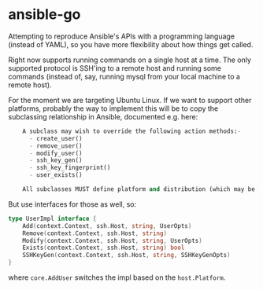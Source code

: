 # ansible-go

Attempting to reproduce Ansible's APIs with a programming language (instead of
YAML), so you have more flexibility about how things get called.

Right now supports running commands on a single host at a time. The only
supported protocol is SSH'ing to a remote host and running some commands
(instead of, say, running mysql from your local machine to a remote host).

For the moment we are targeting Ubuntu Linux. If we want to support other
platforms, probably the way to implement this will be to copy the subclassing
relationship in Ansible, documented e.g. here:

```python
    A subclass may wish to override the following action methods:-
      - create_user()
      - remove_user()
      - modify_user()
      - ssh_key_gen()
      - ssh_key_fingerprint()
      - user_exists()

    All subclasses MUST define platform and distribution (which may be None).
```

But use interfaces for those as well, so:

```go
type UserImpl interface {
    Add(context.Context, ssh.Host, string, UserOpts)
    Remove(context.Context, ssh.Host, string)
    Modify(context.Context, ssh.Host, string, UserOpts)
    Exists(context.Context, ssh.Host, string) bool
    SSHKeyGen(context.Context, ssh.Host, string, SSHKeyGenOpts)
}
```

where `core.AddUser` switches the impl based on the `host.Platform`.
